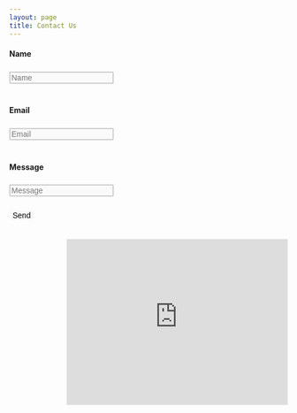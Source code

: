 ```yaml
---
layout: page
title: Contact Us
---
```

<html>
    <head>
        <style>
            input {
                border: 2px solid #ccc;
                margin-top: 5px;
                margin-bottom: 20px;
                background-color: #fafafa;
                font-size: 14px;
                border-radius: 2px;
            }
            input[type=submit] {
                border: none;
            }
        </style>
    </head>
    </html>
    

    
 <script type="text/javascript">var submitted=false;</script>

<iframe id="hidden_iframe" name="hidden_iframe" onload="submitted&amp;&amp;(window.location=&quot;https://neuroexo.org/thanks/&quot;)" style="display:none"></iframe>

<form action="https://docs.google.com/forms/d/e/1FAIpQLSfzO-mkf1gKY5kpA8piBab6h6KymTF0sMOzfcbuRoEvuL6SOA/formResponse" method="post" target="hidden_iframe" onsubmit="submitted=true;" align="left">
    <label><h4>Name</h4></label>
    <input name="entry.134554697" type="text" placeholder="Name" />
    <label><h4>Email</h4></label>
    <input name="entry.17102386" type="email" placeholder="Email"/>
    <label><h4>Message</h4></label>
    <input name="entry.616702237" type="text" placeholder="Message" />
    <br>
    <input type="submit" value="Send" />

   </form>
   


<iframe src="https://www.google.com/maps/embed?pb=!1m18!1m12!1m3!1d3464.88967405869!2d-95.34373238489242!3d29.72295488200039!2m3!1f0!2f0!3f0!3m2!1i1024!2i768!4f13.1!3m3!1m2!1s0x8640be59dd97a6b5%3A0x5cf93fc344a3f9e9!2sCullen+College+of+Engineering+2%2C+Houston%2C+TX+77004!5e0!3m2!1sen!2sus!4v1560872855810!5m2!1sen!2sus" width="400" height="300" align="right" frameborder="0" style="border:0" allowfullscreen></iframe>
   
   
    
